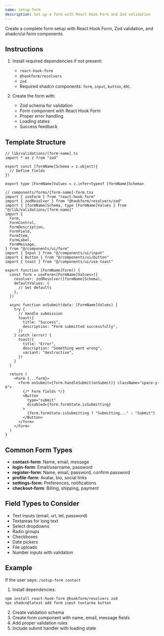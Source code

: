 ```yaml
---
name: setup-form
description: Set up a form with React Hook Form and Zod validation
---
```


Create a complete form setup with React Hook Form, Zod validation, and shadcn/ui form components.

## Instructions

1. Install required dependencies if not present:
   - `react-hook-form`
   - `@hookform/resolvers`
   - `zod`
   - Required shadcn components: `form`, `input`, `button`, etc.

2. Create the form with:
   - Zod schema for validation
   - Form component with React Hook Form
   - Proper error handling
   - Loading states
   - Success feedback

## Template Structure

```tsx
// lib/validations/[form-name].ts
import * as z from "zod"

export const [formName]Schema = z.object({
  // Define fields
})

export type [FormName]Values = z.infer<typeof [formName]Schema>

// components/forms/[form-name]-form.tsx
import { useForm } from "react-hook-form"
import { zodResolver } from "@hookform/resolvers/zod"
import { [formName]Schema, type [FormName]Values } from "@/lib/validations/[form-name]"
import {
  Form,
  FormControl,
  FormDescription,
  FormField,
  FormItem,
  FormLabel,
  FormMessage,
} from "@/components/ui/form"
import { Input } from "@/components/ui/input"
import { Button } from "@/components/ui/button"
import { toast } from "@/components/ui/use-toast"

export function [FormName]Form() {
  const form = useForm<[FormName]Values>({
    resolver: zodResolver([formName]Schema),
    defaultValues: {
      // Set defaults
    },
  })

  async function onSubmit(data: [FormName]Values) {
    try {
      // Handle submission
      toast({
        title: "Success",
        description: "Form submitted successfully",
      })
    } catch (error) {
      toast({
        title: "Error",
        description: "Something went wrong",
        variant: "destructive",
      })
    }
  }

  return (
    <Form {...form}>
      <form onSubmit={form.handleSubmit(onSubmit)} className="space-y-6">
        {/* Form fields */}
        <Button
          type="submit"
          disabled={form.formState.isSubmitting}
        >
          {form.formState.isSubmitting ? "Submitting..." : "Submit"}
        </Button>
      </form>
    </Form>
  )
}
```

## Common Form Types

- **contact-form**: Name, email, message
- **login-form**: Email/username, password
- **register-form**: Name, email, password, confirm password
- **profile-form**: Avatar, bio, social links
- **settings-form**: Preferences, notifications
- **checkout-form**: Billing, shipping, payment

## Field Types to Consider

- Text inputs (email, url, tel, password)
- Textareas for long text
- Select dropdowns
- Radio groups
- Checkboxes
- Date pickers
- File uploads
- Number inputs with validation

## Example

If the user says: `/setup-form contact`

1. Install dependencies:

```bash
npm install react-hook-form @hookform/resolvers zod
npx shadcn@latest add form input textarea button
```

2. Create validation schema
3. Create form component with name, email, message fields
4. Add proper validation rules
5. Include submit handler with loading state
